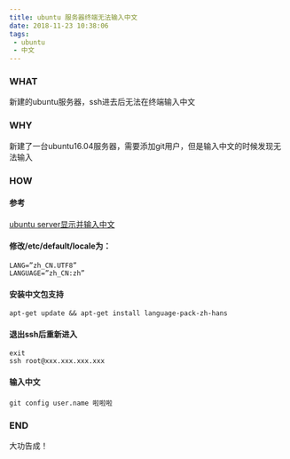 ```yaml
---
title: ubuntu 服务器终端无法输入中文
date: 2018-11-23 10:38:06
tags:
 - ubuntu
 - 中文
---
```



### WHAT
新建的ubuntu服务器，ssh进去后无法在终端输入中文

### WHY
新建了一台ubuntu16.04服务器，需要添加git用户，但是输入中文的时候发现无法输入

<!-- more -->

### HOW
#### 参考
[ubuntu server显示并输入中文](https://blog.csdn.net/vivian_ll/article/details/80417661)

#### 修改/etc/default/locale为：
```shell
LANG=”zh_CN.UTF8” 
LANGUAGE=”zh_CN:zh”
```

#### 安装中文包支持
```shell
apt-get update && apt-get install language-pack-zh-hans 
```

#### 退出ssh后重新进入
```shell
exit
ssh root@xxx.xxx.xxx.xxx
```

#### 输入中文
```
git config user.name 啦啦啦
```

### END
大功告成！

